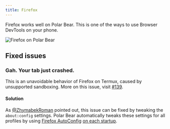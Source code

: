```yaml
---
title: Firefox
---
```


Firefox works well on Polar Bear. This is one of the ways to use Browser DevTools on your phone.

![Firefox on Polar Bear](/img/firefox.webp)

## Fixed issues

### Gah. Your tab just crashed.

This is an unavoidable behavior of Firefox on Termux, caused by unsupported sandboxing. More on this issue, visit [#139](https://github.com/termux/proot/issues/139).

#### Solution

As [@ZhymabekRoman](https://github.com/termux/proot/issues/139#issuecomment-751988264) pointed out, this issue can be fixed by tweaking the `about:config` settings. Polar Bear automatically tweaks these settings for all profiles by using [Firefox AutoConfig](https://support.mozilla.org/en-US/kb/customizing-firefox-using-autoconfig) [on each startup](https://github.com/polar-bear-app/new-polar-bear/commit/e4781875f767cb311452a254f329ba2e1566f885).
